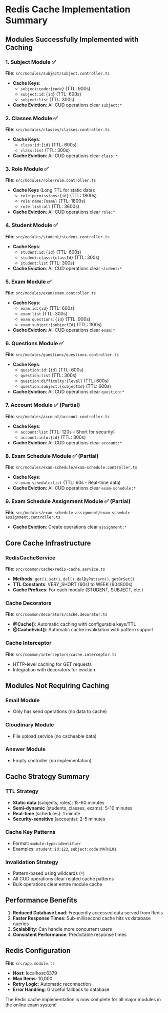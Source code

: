 # Redis Cache Implementation Summary

## Modules Successfully Implemented with Caching

### 1. Subject Module ✅
**File**: `src/modules/subject/subject.controller.ts`
- **Cache Keys**: 
  - `subject:code:{code}` (TTL: 900s)
  - `subject:id:{id}` (TTL: 600s) 
  - `subject:list` (TTL: 300s)
- **Cache Eviction**: All CUD operations clear `subject:*`

### 2. Classes Module ✅
**File**: `src/modules/classes/classes.controller.ts`
- **Cache Keys**:
  - `class:id:{id}` (TTL: 600s)
  - `class:list` (TTL: 300s)
- **Cache Eviction**: All CUD operations clear `class:*`

### 3. Role Module ✅
**File**: `src/modules/role/role.controller.ts`
- **Cache Keys** (Long TTL for static data):
  - `role:permissions:{id}` (TTL: 1800s)
  - `role:name:{name}` (TTL: 1800s)
  - `role:list:all` (TTL: 3600s)
- **Cache Eviction**: All CUD operations clear `role:*`

### 4. Student Module ✅
**File**: `src/modules/student/student.controller.ts`
- **Cache Keys**:
  - `student:id:{id}` (TTL: 600s)
  - `student:class:{classId}` (TTL: 300s)
  - `student:list` (TTL: 300s)
- **Cache Eviction**: All CUD operations clear `student:*`

### 5. Exam Module ✅
**File**: `src/modules/exam/exam.controller.ts`
- **Cache Keys**:
  - `exam:id:{id}` (TTL: 600s)
  - `exam:list` (TTL: 300s)
  - `exam:questions:{id}` (TTL: 900s)
  - `exam:subject:{subjectId}` (TTL: 300s)
- **Cache Eviction**: All CUD operations clear `exam:*`

### 6. Questions Module ✅
**File**: `src/modules/questions/questions.controller.ts`
- **Cache Keys**:
  - `question:id:{id}` (TTL: 600s)
  - `question:list` (TTL: 300s)
  - `question:difficulty:{level}` (TTL: 600s)
  - `question:subject:{subjectId}` (TTL: 600s)
- **Cache Eviction**: All CUD operations clear `question:*`

### 7. Account Module ✅ (Partial)
**File**: `src/modules/account/account.controller.ts`
- **Cache Keys**:
  - `account:list` (TTL: 120s - Short for security)
  - `account:info:{id}` (TTL: 300s)
- **Cache Eviction**: All CUD operations clear `account:*`

### 8. Exam Schedule Module ✅ (Partial)
**File**: `src/modules/exam-schedule/exam-schedule.controller.ts`
- **Cache Keys**:
  - `exam-schedule:list` (TTL: 60s - Real-time data)
- **Cache Eviction**: All CUD operations clear `exam-schedule:*`

### 9. Exam Schedule Assignment Module ✅ (Partial)
**File**: `src/modules/exam-schedule-assignment/exam-schedule-assignment.controller.ts`
- **Cache Eviction**: Create operations clear `assignment:*`

## Core Cache Infrastructure

### RedisCacheService
**File**: `src/common/cache/redis-cache.service.ts`
- **Methods**: `get()`, `set()`, `del()`, `delByPattern()`, `getOrSet()`
- **TTL Constants**: VERY_SHORT (60s) to WEEK (604800s)
- **Cache Prefixes**: For each module (STUDENT, SUBJECT, etc.)

### Cache Decorators
**File**: `src/common/decorators/cache.decorator.ts`
- **@Cache()**: Automatic caching with configurable keys/TTL
- **@CacheEvict()**: Automatic cache invalidation with pattern support

### Cache Interceptor
**File**: `src/common/interceptors/cache.interceptor.ts`
- HTTP-level caching for GET requests
- Integration with decorators for eviction

## Modules Not Requiring Caching

### Email Module
- Only has send operations (no data to cache)

### Cloudinary Module  
- File upload service (no cacheable data)

### Answer Module
- Empty controller (no implementation)

## Cache Strategy Summary

### TTL Strategy
- **Static data** (subjects, roles): 15-60 minutes
- **Semi-dynamic** (students, classes, exams): 5-10 minutes
- **Real-time** (schedules): 1 minute
- **Security-sensitive** (accounts): 2-5 minutes

### Cache Key Patterns
- Format: `module:type:identifier`
- Examples: `student:id:123`, `subject:code:MATH101`

### Invalidation Strategy
- Pattern-based using wildcards (`*`)
- All CUD operations clear related cache patterns
- Bulk operations clear entire module cache

## Performance Benefits

1. **Reduced Database Load**: Frequently accessed data served from Redis
2. **Faster Response Times**: Sub-millisecond cache hits vs database queries
3. **Scalability**: Can handle more concurrent users
4. **Consistent Performance**: Predictable response times

## Redis Configuration

**File**: `src/app.module.ts`
- **Host**: localhost:6379
- **Max Items**: 10,000
- **Retry Logic**: Automatic reconnection
- **Error Handling**: Graceful fallback to database

The Redis cache implementation is now complete for all major modules in the online exam system! 